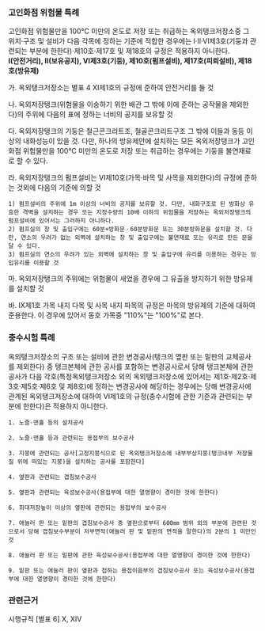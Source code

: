 ### 고인화점 위험물 특례
고인화점 위험물만을 100℃ 미만의 온도로 저장 또는 취급하는 옥외탱크저장소중 그 위치·구조 및 설비가 다음 각목에 정하는 기준에 적합한 경우에는 Ⅰ·Ⅱ·Ⅵ제3호(기둥과 관련되는 부분에 한한다)·제10호·제17호 및 제18호의 규정은 적용하지 아니한다.<Br>
  **I(안전거리), II(보유공지), VI제3호(기둥), 제10호(펌프설비), 제17호(피뢰설비), 제18호(방유제)**

가. 옥외탱크저장소는 별표 4 Ⅺ제1호의 규정에 준하여 안전거리를 둘 것

나. 옥외저장탱크(위험물을 이송하기 위한 배관 그 밖에 이에 준하는 공작물을 제외한다)의 주위에 다음의 표에 정하는 너비의 공지를 보유할 것

다. 옥외저장탱크의 기둥은 철근콘크리트조, 철골콘크리트구조 그 밖에 이들과 동등 이상의 내화성능이 있을 것. 다만, 하나의 방유제안에 설치하는 모든 옥외저장탱크가 고인화점 위험물만을 100℃ 미만의 온도로 저장 또는 취급하는 경우에는 기둥을 불연재료로 할 수 있다.

라. 옥외저장탱크의 펌프설비는 Ⅵ제10호(가목·바목 및 사목을 제외한다)의 규정에 준하는 것외에 다음의 기준에 의할 것

    1) 펌프설비의 주위에 1m 이상의 너비의 공지를 보유할 것. 다만, 내화구조로 된 방화상 유효한 격벽을 설치하는 경우 또는 지정수량의 10배 이하의 위험물을 저장하는 옥외저장탱크의 펌프설비에 있어서는 그러하지 아니하다.
    2) 펌프실의 창 및 출입구에는 60분+방화문ㆍ60분방화문 또는 30분방화문을 설치할 것. 다만, 연소의 우려가 없는 외벽에 설치하는 창 및 출입구에는 불연재료 또는 유리로 만든 문을 달 수 있다.
    3) 펌프실의 연소의 우려가 있는 외벽에 설치하는 창 및 출입구에 유리를 이용하는 경우는 망입유리를 이용할 것

마. 옥외저장탱크의 주위에는 위험물이 새었을 경우에 그 유출을 방지하기 위한 방유제를 설치할 것

바. Ⅸ제1호 가목 내지 다목 및 사목 내지 파목의 규정은 마목의 방유제의 기준에 대하여 준용한다. 이 경우에 있어서 동호 가목중 "110%"는 "100%"로 본다.


### 충수시험 특례

옥외탱크저장소의 구조 또는 설비에 관한 변경공사(탱크의 옆판 또는 밑판의 교체공사를 제외한다) 중 탱크본체에 관한 공사를 포함하는 변경공사로서 당해 탱크본체에 관한 공사가 다음 각호(특정옥외탱크저장소 외의 옥외탱크저장소에 있어서는 제1호·제2호·제3호·제5호·제6호 및 제8호)에 정하는 변경공사에 해당하는 경우에는 당해 변경공사에 관계된 옥외탱크저장소에 대하여 Ⅵ제1호의 규정(충수시험에 관한 기준과 관련되는 부분에 한한다)은 적용하지 아니한다.

    1. 노즐·맨홀 등의 설치공사

    2. 노즐·맨홀 등과 관련되는 용접부의 보수공사

    3. 지붕에 관련되는 공사[고정지붕식으로 된 옥외탱크저장소에 내부부상지붕(탱크내부 저장물질 위에 떠있는 지붕)을 설치하는 공사를 포함한다]

    4. 옆판과 관련되는 겹침보수공사

    5. 옆판과 관련되는 육성보수공사(용접부에 대한 열영향이 경미한 것에 한한다)

    6. 최대저장높이 이상의 옆판에 관련되는 용접부의 보수공사

    7. 애뉼러 판 또는 밑판의 겹침보수공사 중 옆판으로부터 600㎜ 범위 외의 부분에 관련된 것으로서 당해 겹침보수부분이 저부면적(애뉼러 판 및 밑판의 면적을 말한다)의 2분의 1 미만인 것

    8. 애뉼러 판 또는 밑판에 관한 육성보수공사(용접부에 대한 열영향이 경미한 것에 한한다)

    9. 밑판 또는 애뉼러 판이 옆판과 접하는 용접이음부의 겹침보수공사 또는 육성보수공사(용접부에 대한 열영향이 경미한 것에 한한다)


### 관련근거
시행규칙 [별표 6] X, XIV